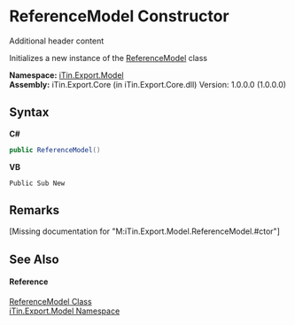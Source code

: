 # ReferenceModel Constructor 
Additional header content 

Initializes a new instance of the <a href="8182e416-dcdf-2998-698e-452866757aaf">ReferenceModel</a> class

**Namespace:**&nbsp;<a href="ef57ffcc-e95e-b212-5a46-9aa6f5a3511f">iTin.Export.Model</a><br />**Assembly:**&nbsp;iTin.Export.Core (in iTin.Export.Core.dll) Version: 1.0.0.0 (1.0.0.0)

## Syntax

**C#**<br />
``` C#
public ReferenceModel()
```

**VB**<br />
``` VB
Public Sub New
```


## Remarks
\[Missing <remarks> documentation for "M:iTin.Export.Model.ReferenceModel.#ctor"\]

## See Also


#### Reference
<a href="8182e416-dcdf-2998-698e-452866757aaf">ReferenceModel Class</a><br /><a href="ef57ffcc-e95e-b212-5a46-9aa6f5a3511f">iTin.Export.Model Namespace</a><br />